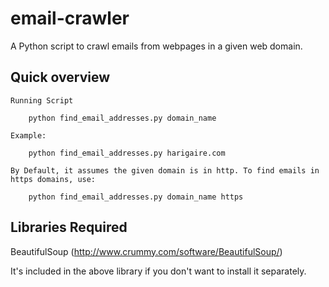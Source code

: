 email-crawler
=======

A Python script to crawl emails from webpages in a given web domain.

Quick overview
--------------

```
Running Script

    python find_email_addresses.py domain_name

Example:

	python find_email_addresses.py harigaire.com

By Default, it assumes the given domain is in http. To find emails in https domains, use:

    python find_email_addresses.py domain_name https
```

Libraries Required
------------------

BeautifulSoup (http://www.crummy.com/software/BeautifulSoup/)

It's included in the above library if you don't want to install it separately.
